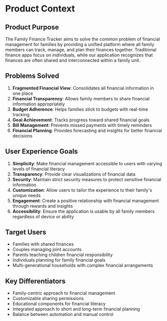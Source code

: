 # Product Context

## Product Purpose
The Family Finance Tracker aims to solve the common problem of financial management for families by providing a unified platform where all family members can track, manage, and plan their finances together. Traditional finance apps focus on individuals, while our application recognizes that finances are often shared and interconnected within a family unit.

## Problems Solved
1. **Fragmented Financial View**: Consolidates all financial information in one place
2. **Financial Transparency**: Allows family members to share financial information appropriately
3. **Budget Adherence**: Helps families stick to budgets with real-time tracking
4. **Goal Achievement**: Tracks progress toward shared financial goals
5. **Bill Management**: Prevents missed payments with timely reminders
6. **Financial Planning**: Provides forecasting and insights for better financial decisions

## User Experience Goals
1. **Simplicity**: Make financial management accessible to users with varying levels of financial literacy
2. **Transparency**: Provide clear visualizations of financial data
3. **Security**: Maintain strict security measures to protect sensitive financial information
4. **Customization**: Allow users to tailor the experience to their family's unique needs
5. **Engagement**: Create a positive relationship with financial management through rewards and insights
6. **Accessibility**: Ensure the application is usable by all family members regardless of device or ability

## Target Users
- Families with shared finances
- Couples managing joint accounts
- Parents teaching children financial responsibility
- Individuals planning for family financial goals
- Multi-generational households with complex financial arrangements

## Key Differentiators
- Family-centric approach to financial management
- Customizable sharing permissions
- Educational components for financial literacy
- Integrated approach to short and long-term financial planning
- Balance between automation and manual control 